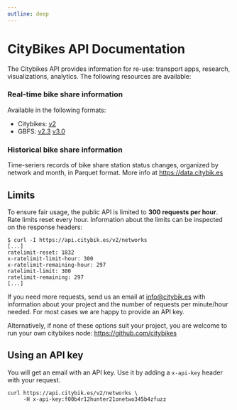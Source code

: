```yaml
---
outline: deep
---
```


# CityBikes API Documentation

The Citybikes API provides information for re-use: transport apps, research,
visualizations, analytics. The following resources are available:

### Real-time bike share information

Available in the following formats:

  * Citybikes: [v2][CB-V2]
  * GBFS: [v2.3][GBFS-V2] [v3.0][GBFS-V3]

[CB-V2]: /api/v2
[GBFS-V2]: /api/gbfs#gbfs-v2
[GBFS-V3]: /api/gbfs#gbfs-v3

### Historical bike share information

Time-seriers records of bike share station status changes, organized by network
and month, in Parquet format. More info at https://data.citybik.es


## Limits

To ensure fair usage, the public API is limited to **300 requests per hour**.
Rate limits reset every hour. Information about the limits can be inspected
on the response headers:

```shell
$ curl -I https://api.citybik.es/v2/networks
[...]
ratelimit-reset: 1832
x-ratelimit-limit-hour: 300
x-ratelimit-remaining-hour: 297
ratelimit-limit: 300
ratelimit-remaining: 297
[...]
```

If you need more requests, send us an email at info@citybik.es with information
about your project and the number of requests per minute/hour needed. For most
cases we are happy to provide an API key.

Alternatively, if none of these options suit your project, you are welcome to
run your own citybikes node: https://github.com/citybikes

## Using an API key

You will get an email with an API key. Use it by adding a `x-api-key` header
with your request.

```shell
curl https://api.citybik.es/v2/networks \
     -H x-api-key:f00b4r12hunter21onetwo345b4zfuzz
```
